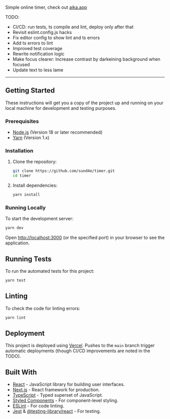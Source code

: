 Simple online timer, check out [aika.app](https://aika.app/)


TODO:
- CI/CD: run tests, ts compile and lint, deploy only after that
- Revisit eslint.config.js hacks
- Fix editor config to show lint and ts errors
- Add ts errors to lint
- Improved test coverage
- Rewrite notification logic
- Make focus clearer: Increase contrast by darkeining background when focused
- Update text to less lame

---

## Getting Started

These instructions will get you a copy of the project up and running on your local machine for development and testing purposes.

### Prerequisites

*   [Node.js](https://nodejs.org/) (Version 18 or later recommended)
*   [Yarn](https://yarnpkg.com/) (Version 1.x)

### Installation

1.  Clone the repository:
    ```bash
    git clone https://github.com/sund4e/timer.git
    cd timer
    ```
2.  Install dependencies:
    ```bash
    yarn install
    ```

### Running Locally

To start the development server:

```bash
yarn dev
```

Open [http://localhost:3000](http://localhost:3000) (or the specified port) in your browser to see the application.

## Running Tests

To run the automated tests for this project:

```bash
yarn test
```

## Linting

To check the code for linting errors:

```bash
yarn lint
```

## Deployment

This project is deployed using [Vercel](https://vercel.com/). Pushes to the `main` branch trigger automatic deployments (though CI/CD improvements are noted in the TODO).

## Built With

*   [React](https://reactjs.org/) - JavaScript library for building user interfaces.
*   [Next.js](https://nextjs.org/) - React framework for production.
*   [TypeScript](https://www.typescriptlang.org/) - Typed superset of JavaScript.
*   [Styled Components](https://styled-components.com/) - For component-level styling.
*   [ESLint](https://eslint.org/) - For code linting.
*   [Jest](https://jestjs.io/) & [@testing-library/react](https://testing-library.com/docs/react-testing-library/intro/) - For testing.

